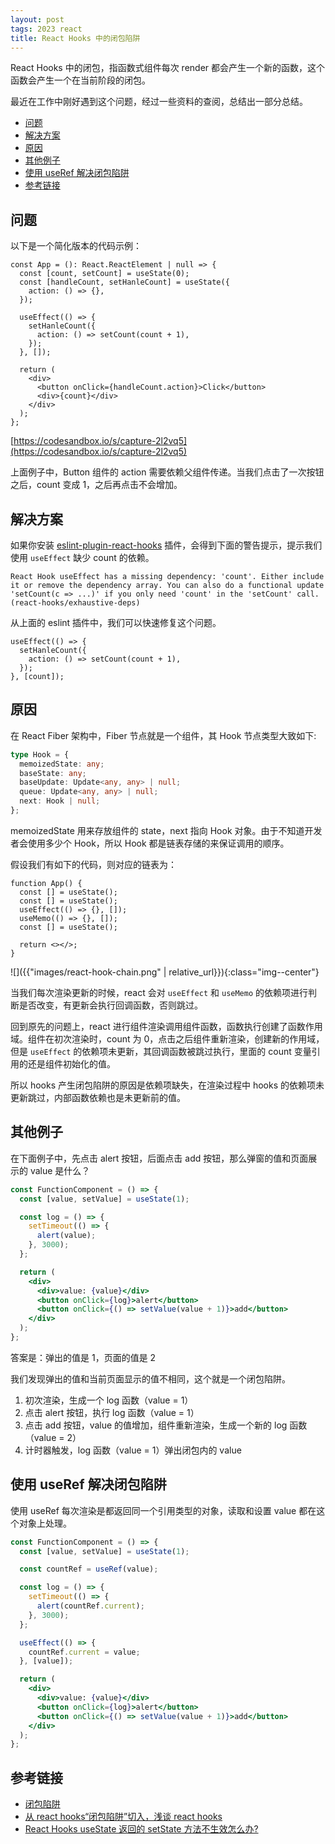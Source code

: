 ```yaml
---
layout: post
tags: 2023 react
title: React Hooks 中的闭包陷阱
---
```


React Hooks 中的闭包，指函数式组件每次 render 都会产生一个新的函数，这个函数会产生一个在当前阶段的闭包。

最近在工作中刚好遇到这个问题，经过一些资料的查阅，总结出一部分总结。

<!-- vim-markdown-toc GFM -->

- [问题](#问题)
- [解决方案](#解决方案)
- [原因](#原因)
- [其他例子](#其他例子)
- [使用 useRef 解决闭包陷阱](#使用-useref-解决闭包陷阱)
- [参考链接](#参考链接)

<!-- vim-markdown-toc -->

## 问题

以下是一个简化版本的代码示例：

```tsx
const App = (): React.ReactElement | null => {
  const [count, setCount] = useState(0);
  const [handleCount, setHanleCount] = useState({
    action: () => {},
  });

  useEffect(() => {
    setHanleCount({
      action: () => setCount(count + 1),
    });
  }, []);

  return (
    <div>
      <button onClick={handleCount.action}>Click</button>
      <div>{count}</div>
    </div>
  );
};
```

[https://codesandbox.io/s/capture-2l2vq5](https://codesandbox.io/s/capture-2l2vq5)

上面例子中，Button 组件的 action 需要依赖父组件传递。当我们点击了一次按钮之后，count 变成 1，之后再点击不会增加。

## 解决方案

如果你安装 [eslint-plugin-react-hooks](https://www.npmjs.com/package/eslint-plugin-react-hooks) 插件，会得到下面的警告提示，提示我们使用 `useEffect` 缺少 count 的依赖。

`React Hook useEffect has a missing dependency: 'count'. Either include it or remove the dependency array. You can also do a functional update 'setCount(c => ...)' if you only need 'count' in the 'setCount' call. (react-hooks/exhaustive-deps)`

从上面的 eslint 插件中，我们可以快速修复这个问题。

```tsx
useEffect(() => {
  setHanleCount({
    action: () => setCount(count + 1),
  });
}, [count]);
```

## 原因

在 React Fiber 架构中，Fiber 节点就是一个组件，其 Hook 节点类型大致如下:

```ts
type Hook = {
  memoizedState: any;
  baseState: any;
  baseUpdate: Update<any, any> | null;
  queue: Update<any, any> | null;
  next: Hook | null;
};
```

memoizedState 用来存放组件的 state，next 指向 Hook 对象。由于不知道开发者会使用多少个 Hook，所以 Hook 都是链表存储的来保证调用的顺序。

假设我们有如下的代码，则对应的链表为：

```tsx
function App() {
  const [] = useState();
  const [] = useState();
  useEffect(() => {}, []);
  useMemo(() => {}, []);
  const [] = useState();

  return <></>;
}
```

![]({{"images/react-hook-chain.png" | relative_url}}){:class="img--center"}

当我们每次渲染更新的时候，react 会对 `useEffect` 和 `useMemo` 的依赖项进行判断是否改变，有更新会执行回调函数，否则跳过。

回到原先的问题上，react 进行组件渲染调用组件函数，函数执行创建了函数作用域。组件在初次渲染时，count 为 0，点击之后组件重新渲染，创建新的作用域，但是 `useEffect` 的依赖项未更新，其回调函数被跳过执行，里面的 count 变量引用的还是组件初始化的值。

所以 hooks 产生闭包陷阱的原因是依赖项缺失，在渲染过程中 hooks 的依赖项未更新跳过，内部函数依赖也是未更新前的值。

## 其他例子

在下面例子中，先点击 alert 按钮，后面点击 add 按钮，那么弹窗的值和页面展示的 value 是什么？

```jsx
const FunctionComponent = () => {
  const [value, setValue] = useState(1);

  const log = () => {
    setTimeout(() => {
      alert(value);
    }, 3000);
  };

  return (
    <div>
      <div>value: {value}</div>
      <button onClick={log}>alert</button>
      <button onClick={() => setValue(value + 1)}>add</button>
    </div>
  );
};
```

答案是：弹出的值是 1，页面的值是 2

我们发现弹出的值和当前页面显示的值不相同，这个就是一个闭包陷阱。

1. 初次渲染，生成一个 log 函数（value = 1）
2. 点击 alert 按钮，执行 log 函数（value = 1）
3. 点击 add 按钮，value 的值增加，组件重新渲染，生成一个新的 log 函数（value = 2）
4. 计时器触发，log 函数（value = 1）弹出闭包内的 value

## 使用 useRef 解决闭包陷阱

使用 useRef 每次渲染是都返回同一个引用类型的对象，读取和设置 value 都在这个对象上处理。

```jsx
const FunctionComponent = () => {
  const [value, setValue] = useState(1);

  const countRef = useRef(value);

  const log = () => {
    setTimeout(() => {
      alert(countRef.current);
    }, 3000);
  };

  useEffect(() => {
    countRef.current = value;
  }, [value]);

  return (
    <div>
      <div>value: {value}</div>
      <button onClick={log}>alert</button>
      <button onClick={() => setValue(value + 1)}>add</button>
    </div>
  );
};
```

## 参考链接

- [闭包陷阱](https://fe.ecool.fun/topic/207b117b-2e93-4760-91ed-8e618a85a50e?orderBy=updateTime&order=desc&tagId=13)
- [从 react hooks“闭包陷阱”切入，浅谈 react hooks](https://juejin.cn/post/7093699777556119565)
- [React Hooks useState 返回的 setState 方法不生效怎么办?](https://zhuanlan.zhihu.com/p/356409759)
